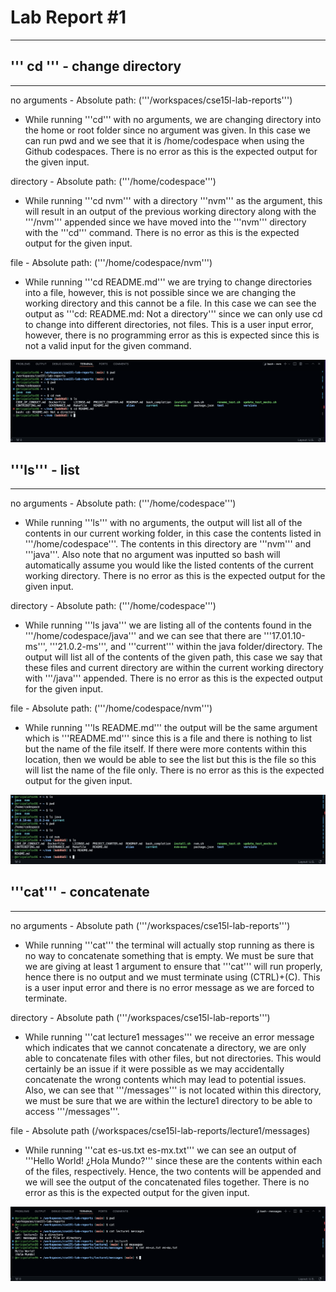 # **Lab Report #1**
***

## ''' cd ''' - change directory
***

no arguments - Absolute path: ('''/workspaces/cse15l-lab-reports''')
- While running '''cd''' with no arguments, we are changing directory into the home or root folder since no argument was given. In this case we can run pwd and we see that it is /home/codespace when using the Github codespaces. There is no error as this is the expected output for the given input.

directory - Absolute path: ('''/home/codespace''')
- While running '''cd nvm''' with a directory '''nvm''' as the argument, this will result in an output of the previous working directory along with the '''/nvm''' appended since we have moved into the '''nvm''' directory with the '''cd''' command. There is no error as this is the expected output for the given input.

file - Absolute path: ('''/home/codespace/nvm''')
- While running '''cd README.md''' we are trying to change directories into a file, however, this is not possible since we are changing the working directory and this cannot be a file. In this case we can see the output as '''cd: README.md: Not a directory''' since we can only use cd to change into different directories, not files. This is a user input error, however, there is no programming error as this is expected since this is not a valid input for the given command.

![Image](cd.png)

## '''ls''' - list
***

no arguments - Absolute path: ('''/home/codespace''')
- While running '''ls''' with no arguments, the output will list all of the contents in our current working folder, in this case the contents listed in '''/home/codespace'''. The contents in this directory are '''nvm''' and '''java'''. Also note that no argument was inputted so bash will automatically assume you would like the listed contents of the current working directory. There is no error as this is the expected output for the given input.

directory - Absolute path: ('''/home/codespace''')
- While running '''ls java''' we are listing all of the contents found in the '''/home/codespace/java''' and we can see that there are '''17.01.10-ms''', '''21.0.2-ms''', and '''current''' within the java folder/directory. The output will list all of the contents of the given path, this case we say that these files and current directory are within the current working directory with '''/java''' appended. There is no error as this is the expected output for the given input.

file - Absolute path: ('''/home/codespace/nvm''')
- While running '''ls README.md''' the output will be the same argument which is '''README.md''' since this is a file and there is nothing to list but the name of the file itself. If there were more contents within this location, then we would be able to see the list but this is the file so this will list the name of the file only. There is no error as this is the expected output for the given input.

![Image](ls.png)

## '''cat''' - concatenate
***

no arguments - Absolute path ('''/workspaces/cse15l-lab-reports''')
- While running '''cat''' the terminal will actually stop running as there is no way to concatenate something that is empty. We must be sure that we are giving at least 1 argument to ensure that '''cat''' will run properly, hence there is no output and we must terminate using (CTRL)+(C). This is a user input error and there is no error message as we are forced to terminate.

directory - Absolute path ('''/workspaces/cse15l-lab-reports''')
- While running '''cat lecture1 messages''' we receive an error message which indicates that we cannot concatenate a directory, we are only able to concatenate files with other files, but not directories. This would certainly be an issue if it were possible as we may accidentally concatenate the wrong contents which may lead to potential issues. Also, we can see that '''/messages''' is not located within this directory, we must be sure that we are within the lecture1 directory to be able to access '''/messages'''.

file - Absolute path (/workspaces/cse15l-lab-reports/lecture1/messages)
- While running '''cat es-us.txt es-mx.txt''' we can see an output of '''Hello World! ¿Hola Mundo?''' since these are the contents within each of the files, respectively. Hence, the two contents will be appended and we will see the output of the concatenated files together. There is no error as this is the expected output for the given input.

![Image](cat.png)
